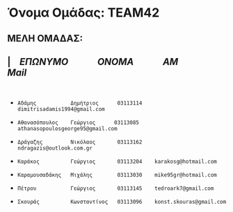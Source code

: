 # Όνομα Ομάδας: TEAM42  

## ΜΕΛΗ ΟΜΑΔΑΣ:


| &ensp; _**ΕΠΩΝΥΜΟ**_ &ensp; &ensp; &ensp; &ensp; _**ΟΝΟΜΑ**_ &ensp; &ensp; &ensp; &ensp; _**ΑΜ**_ &ensp; &ensp; &ensp; &ensp; _**Mail**_   
-

<br/>

*  `Αδάμης           Δημήτριος      03113114    dimitrisadamis1994@gmail.com`

*  `Αθανασόπουλος    Γεώργιος      03113085    athanasopoulosgeorge95@gmail.com`

*  `Δράγαζης         Νικόλαος       03113162    ndragazis@outlook.com.gr`

*  `Καράκος          Γεώργιος       03113204    karakosg@hotmail.com`

*  `Καραμουσαδάκης   Μιχάλης        03113030    mike95gr@hotmail.com`

*  `Πέτρου           Γεώργιος       03113145    tedroark7@gmail.com`
            			   												      
*  `Σκουράς          Κωνσταντίνος   03113096    konst.skouras@gmail.com` 
  

